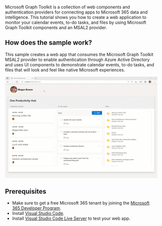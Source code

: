 Microsoft Graph Toolkit is a collection of web components and authentication providers for connecting apps to Microsoft 365 data and intelligence. This tutorial shows you how to create a web application to monitor your calendar events, to-do tasks, and files by using Microsoft Graph Toolkit components and an MSAL2 provider.

## How does the sample work?

This sample creates a web app that consumes the Microsoft Graph Toolkit MSAL2 provider to enable authentication through Azure Active Directory and uses UI components to demonstrate calendar events, to-do tasks, and files that will look and feel like native Microsoft experiences.

![Screenshot showing the One Productivity Hub sample](../images/mgt-one-productivity-hub/one-productivity-hub-overview.gif)

## Prerequisites

- Make sure to get a free Microsoft 365 tenant by joining the [Microsoft 365 Developer Program](https://developer.microsoft.com/en-us/microsoft-365/dev-program).
- Install [Visual Studio Code](https://code.visualstudio.com/).
- Install [Visual Studio Code Live Server](https://marketplace.visualstudio.com/items?itemName=ritwickdey.LiveServer) to test your web app.
